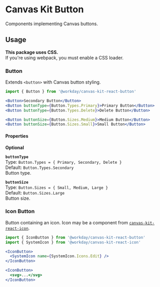 # Canvas Kit Button

Components implementing Canvas buttons.

## Usage

**This package uses CSS.**  
If you're using webpack, you must enable a CSS loader.

### Button

Extends `<button>` with Canvas button styling.

```jsx
import { Button } from '@workday/canvas-kit-react-button'

<Button>Secondary Button</Button>
<Button buttonType={Button.Types.Primary}>Primary Button</Button>
<Button buttonType={Button.Types.Delete}>Delete Button</Button>

<Button buttonSize={Button.Sizes.Medium}>Medium Button</Button>
<Button buttonSize={Button.Sizes.Small}>Small Button</Button>
```

#### Properties

**Optional**

**`buttonType`**  
Type: `Button.Types = { Primary, Secondary, Delete }`  
Default: `Button.Types.Secondary`  
Button type.

**`buttonSize`**  
Type: `Button.Sizes = { Small, Medium, Large }`  
Default: `Button.Sizes.Large`  
Button size.

### Icon Button

Button containing an icon. Icon may be a component from
[`canvas-kit-react-icon`](../canvas-kit-react-icon).

```jsx
import { IconButton } from '@workday/canvas-kit-react-button'
import { SystemIcon } from '@workday/canvas-kit-react-icon'

<IconButton>
  <SystemIcon name={SystemIcon.Icons.Edit} />
</IconButton>

<IconButton>
  <svg>...</svg>
</IconButton>
```
